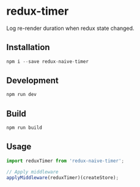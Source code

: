 # redux-timer
Log re-render duration when redux state changed.

## Installation
``` javascript
npm i --save redux-naive-timer
```

## Development
``` javascript
npm run dev
```

## Build
``` javascript
npm run build
```

## Usage
``` javascript
import reduxTimer from 'redux-naive-timer';

// Apply middleware
applyMiddleware(reduxTimer)(createStore);
```